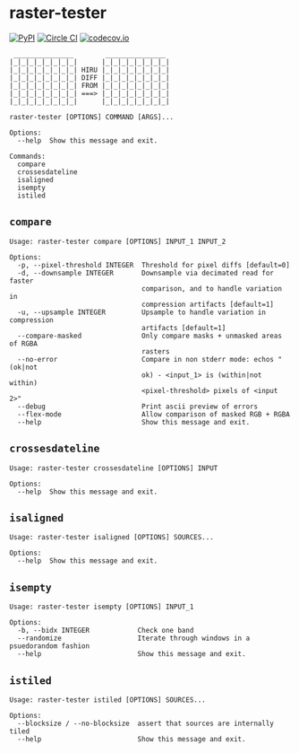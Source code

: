 
# raster-tester

[![PyPI](https://img.shields.io/pypi/v/raster-tester.svg)]() [![Circle CI](https://circleci.com/gh/mapbox/raster-tester.svg?style=shield&circle-token=b160fc4bebd1e032df32fe8c4aff4bbea685701d)](https://circleci.com/gh/mapbox/raster-tester) [![codecov.io](https://codecov.io/github/mapbox/raster-tester/coverage.svg?branch=master&token=Gz7rJmDH5d)](https://codecov.io/github/mapbox/raster-tester?branch=master)

```
 _______________        _______________
|_|_|_|_|_|_|_|_|      |_|_|_|_|_|_|_|_|
|_|_|_|_|_|_|_|_| HIRU |_|_|_|_|_|_|_|_|
|_|_|_|_|_|_|_|_| DIFF |_|_|_|_|_|_|_|_|
|_|_|_|_|_|_|_|_| FROM |_|_|_|_|_|_|_|_|
|_|_|_|_|_|_|_|_| ===> |_|_|_|_|_|_|_|_|
|_|_|_|_|_|_|_|_|      |_|_|_|_|_|_|_|_|

```

```
raster-tester [OPTIONS] COMMAND [ARGS]...

Options:
  --help  Show this message and exit.

Commands:
  compare
  crossesdateline
  isaligned
  isempty
  istiled
```


## `compare`

```
Usage: raster-tester compare [OPTIONS] INPUT_1 INPUT_2

Options:
  -p, --pixel-threshold INTEGER  Threshold for pixel diffs [default=0]
  -d, --downsample INTEGER       Downsample via decimated read for faster
                                 comparison, and to handle variation in
                                 compression artifacts [default=1]
  -u, --upsample INTEGER         Upsample to handle variation in compression
                                 artifacts [default=1]
  --compare-masked               Only compare masks + unmasked areas of RGBA
                                 rasters
  --no-error                     Compare in non stderr mode: echos "(ok|not
                                 ok) - <input_1> is (within|not within)
                                 <pixel-threshold> pixels of <input 2>"
  --debug                        Print ascii preview of errors
  --flex-mode                    Allow comparison of masked RGB + RGBA
  --help                         Show this message and exit.
```

## `crossesdateline`
```
Usage: raster-tester crossesdateline [OPTIONS] INPUT

Options:
  --help  Show this message and exit.
```

## `isaligned`
```
Usage: raster-tester isaligned [OPTIONS] SOURCES...

Options:
  --help  Show this message and exit.
```

## `isempty`
```
Usage: raster-tester isempty [OPTIONS] INPUT_1

Options:
  -b, --bidx INTEGER            Check one band
  --randomize                   Iterate through windows in a psuedorandom fashion
  --help                        Show this message and exit.
```

## `istiled`

```
Usage: raster-tester istiled [OPTIONS] SOURCES...

Options:
  --blocksize / --no-blocksize  assert that sources are internally tiled
  --help                        Show this message and exit.
```

